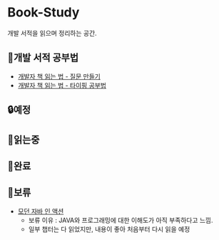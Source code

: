 # Book-Study

개발 서적을 읽으며 정리하는 공간.

## 📢개발 서적 공부법 
- [개발자 책 읽는 법 - 질문 만들기](https://www.codesoom.com/how-to-read)
- [개발자 책 읽는 법 - 타이핑 공부법](https://www.codesoom.com/how-to-read-with-typing)

## 🔒예정


## 📖읽는중

## 📕완료 

## 🚧보류
- [모던 자바 인 액션](https://github.com/kawkmin/Book-Study/tree/main/%EB%AA%A8%EB%8D%98%20%EC%9E%90%EB%B0%94%20%EC%9D%B8%EC%95%A1%EC%85%98)
  - 보류 이유 : JAVA와 프로그래밍에 대한 이해도가 아직 부족하다고 느낌.
  - 일부 챕터는 다 읽었지만, 내용이 좋아 처음부터 다시 읽을 예정